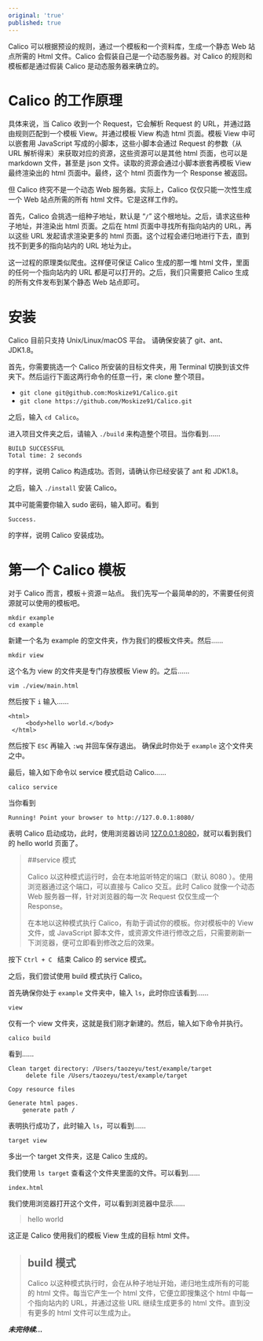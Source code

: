 ```yaml
---
original: 'true'
published: true
---
```

Calico 可以根据预设的规则，通过一个模板和一个资料库，生成一个静态 Web 站点所需的 Html 文件。Calico 会假装自己是一个动态服务器。对 Calico 的规则和模板都是通过假装 Calico 是动态服务器来确立的。

# Calico 的工作原理

具体来说，当 Calico 收到一个 Request，它会解析 Request 的 URL，并通过路由规则匹配到一个模板 View。并通过模板 View 构造 html 页面。模板 View 中可以嵌套用 JavaScript 写成的小脚本，这些小脚本会通过 Request 的参数（从 URL 解析得来）来获取对应的资源，这些资源可以是其他 html 页面，也可以是 markdown 文件，甚至是 json 文件。读取的资源会通过小脚本嵌套再模板 View 最终渲染出的 html 页面中。最终，这个 html 页面作为一个 Response 被返回。

但 Calico 终究不是一个动态 Web 服务器。实际上，Calico 仅仅只能一次性生成一个 Web 站点所需的所有 html 文件。它是这样工作的。

首先，Calico 会挑选一组种子地址，默认是 “``/``” 这个根地址。之后，请求这些种子地址，并渲染出 html 页面。之后在 html 页面中寻找所有指向站内的 URL，再以这些 URL 发起请求渲染更多的 html 页面。这个过程会递归地进行下去，直到找不到更多的指向站内的 URL 地址为止。

这一过程的原理类似爬虫。这样便可保证 Calico 生成的那一堆 html 文件，里面的任何一个指向站内的 URL 都是可以打开的。之后，我们只需要把 Calico 生成的所有文件发布到某个静态 Web 站点即可。

# 安装

Calico 目前只支持 Unix/Linux/macOS 平台。
请确保安装了 git、ant、JDK1.8。

首先，你需要挑选一个 Calico 所安装的目标文件夹，用 Terminal 切换到该文件夹下。然后运行下面这两行命令的任意一行，来 clone 整个项目。

- ``git clone git@github.com:Moskize91/Calico.git``
- ``git clone https://github.com/Moskize91/Calico.git``

之后，输入 ``cd Calico``。

进入项目文件夹之后，请输入 ``./build`` 来构造整个项目。当你看到……

```
BUILD SUCCESSFUL
Total time: 2 seconds
```

的字样，说明 Calico 构造成功。否则，请确认你已经安装了 ant 和 JDK1.8。

之后，输入 ``./install`` 安装 Calico。

其中可能需要你输入 sudo 密码，输入即可。看到

```
Success.
```
的字样，说明 Calico 安装成功。

# 第一个 Calico 模板

对于 Calico 而言，模板＋资源＝站点。
我们先写一个最简单的的，不需要任何资源就可以使用的模板吧。

```
mkdir example
cd example
```

新建一个名为 example 的空文件夹，作为我们的模板文件夹。然后……

```
mkdir view
```

这个名为 view 的文件夹是专门存放模板 View 的。之后……

```
vim ./view/main.html
```

然后按下 ``i`` 输入……

```
<html>
     <body>hello world.</body>
 </html>
```
然后按下 ``ESC`` 再输入 ``:wq`` 并回车保存退出。
确保此时你处于 ``example`` 这个文件夹之中。

最后，输入如下命令以 service 模式启动 Calico……

```
calico service
```

当你看到

```
Running! Point your browser to http://127.0.0.1:8080/ 
```

表明 Calico 启动成功，此时，使用浏览器访问 [127.0.0.1:8080](http://127.0.0.1:8080/)，就可以看到我们的 hello world 页面了。

> ##service 模式
>
> Calico 以这种模式运行时，会在本地监听特定的端口（默认 8080 ）。使用浏览器通过这个端口，可以直接与 Calico 交互。此时 Calico 就像一个动态 Web 服务器一样，针对浏览器的每一次 Request 仅仅生成一个 Response。
>
> 在本地以这种模式执行 Calico，有助于调试你的模板。你对模板中的 View 文件，或 JavaScript 脚本文件，或资源文件进行修改之后，只需要刷新一下浏览器，便可立即看到修改之后的效果。

按下 ``Ctrl + C `` 结束 Calico 的 service 模式。

之后，我们尝试使用 build 模式执行 Calico。

首先确保你处于 ``example`` 文件夹中，输入 ``ls``，此时你应该看到……

```
view
```

仅有一个 view 文件夹，这就是我们刚才新建的。然后，输入如下命令并执行。

```
calico build
```
看到……

```
Clean target directory: /Users/taozeyu/test/example/target
	 delete file /Users/taozeyu/test/example/target

Copy resource files

Generate html pages.
	generate path /
```
表明执行成功了，此时输入 ``ls``，可以看到……

```
target view
```
多出一个 target 文件夹，这是 Calico 生成的。

我们使用 ``ls target`` 查看这个文件夹里面的文件。可以看到……

```
index.html
```
我们使用浏览器打开这个文件，可以看到浏览器中显示……
> hello world

这正是 Calico 使用我们的模板 View 生成的目标 html 文件。

> ## build 模式
>
> Calico 以这种模式执行时，会在从种子地址开始，递归地生成所有的可能的 html 文件。每当它产生一个 html 文件，它便立即搜集这个 html 中每一个指向站内的 URL，并通过这些 URL 继续生成更多的 html 文件。直到没有更多的 html 文件可以生成为止。

***未完待续...***
